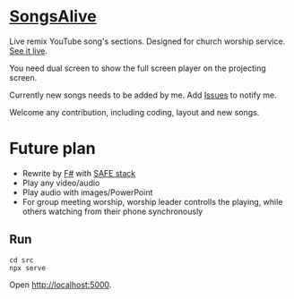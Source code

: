 # [SongsAlive](https://christorng.github.io/SongsAlive/src/)
Live remix YouTube song's sections. Designed for church worship service. [See it live](https://christorng.github.io/SongsAlive/src/).

You need dual screen to show the full screen player on the projecting screen.

Currently new songs needs to be added by me. Add [Issues](./issues) to notify me.

Welcome any contribution, including coding, layout and new songs.

# Future plan

* Rewrite by [F#](https://fsharp.org/) with [SAFE stack](https://safe-stack.github.io/)
* Play any video/audio
* Play audio with images/PowerPoint
* For group meeting worship, worship leader controlls the playing, while others watching from their phone synchronously

## Run
```
cd src
npx serve
```
Open [http://localhost:5000](http://localhost:5000).